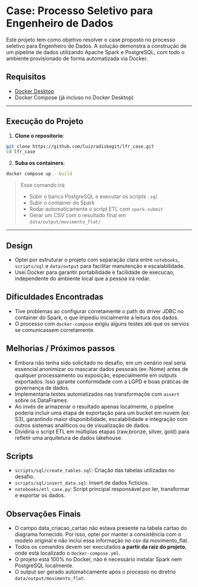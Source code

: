 # Case: Processo Seletivo para Engenheiro de Dados
Este projeto tem como objetivo resolver o case proposto no processo seletivo para Engenheiro de Dados. A solução demonstra a construção de um pipeline de dados utilizando Apache Spark e PostgreSQL, com todo o ambiente provisionado de forma automatizada via Docker.
## Requisitos
- [Docker Desktop](https://www.docker.com/products/docker-desktop)
- Docker Compose (já incluso no Docker Desktop)
___

## Execução do Projeto

1. **Clone o repositorio**:

```bash
git clone https://github.com/luizradiskegit/lfr_case.git
cd lfr_case
```

2. **Suba os containers**:
```bash
docker compose up --build
```

> Esse comando irá:
> - Subir o banco PostgreSQL e executar os scripts `.sql`
> - Subir o container do Spark
> - Rodar automaticamente o script ETL com `spark-submit`
> - Gerar um CSV com o resultado final em `data/output/movimento_flat/`

___
## Design
- Optei por estruturar o projeto com separação clara entre `notebooks`, `scripts/sql` e
`data/output` para facilitar manutenção e escalabilidade.
- Usei Docker para garantir portabilidade e facilidade de execucao, independente do
ambiente local que a pessoa irá rodar.


## Dificuldades Encontradas
- Tive problemas ao configurar corretamente o path do driver JDBC no container do
Spark, o que impediu inicialmente a leitura dos dados.
- O processo com `docker-compose` exigiu alguns testes até que os servios se comunicassem corretamente.


## Melhorias / Próximos passos
- Embora não tenha sido solicitado no desafio, em um cenário real seria essencial anonimizar ou mascarar dados pessoais (ex: Nome) antes de qualquer processamento ou exposição, especialmente em outputs exportados. Isso garante conformidade com a LGPD e boas práticas de governança de dados.
- Implementaria testes automatizados nas transformaçõe com `assert` sobre os DataFrames.
- Ao invés de armazenar o resultado apenas localmente, o pipeline poderia incluir uma etapa de exportação para um bucket em nuvem (ex: S3), garantindo maior disponibilidade, escalabilidade e integração com outros sistemas analíticos ou de visualização de dados.
- Dividiria o script ETL em múltiplas etapas (raw,bronze, silver, gold) para refletir uma arquitetura de dados lakehouse.


## Scripts
- `scripts/sql/create_tables.sql`: Criação das tabelas utilizadas no desafio.
- `scripts/sql/insert_data.sql`: Insert de dados ficticios.
- `notebooks/etl_case.py`: Script principal responsável por ler, transformar e exportar
os dados.

## Observações Finais
- O campo data_criacao_cartao não estava presente na tabela cartao do diagrama fornecido. Por isso, optei por manter a consistência com o modelo original e não incluí essa informação no csv da movimento_flat.
- Todos os comandos devem ser executados **a partir da raiz do projeto**, onde está localizado o `docker-compose.yml`.
- O projeto está 100% no Docker, não é necessário instalar Spark nem PostgreSQL localmente.
- O output ser gerado automaticamente após o processo no diretrio
`data/output/movimento_flat`.
